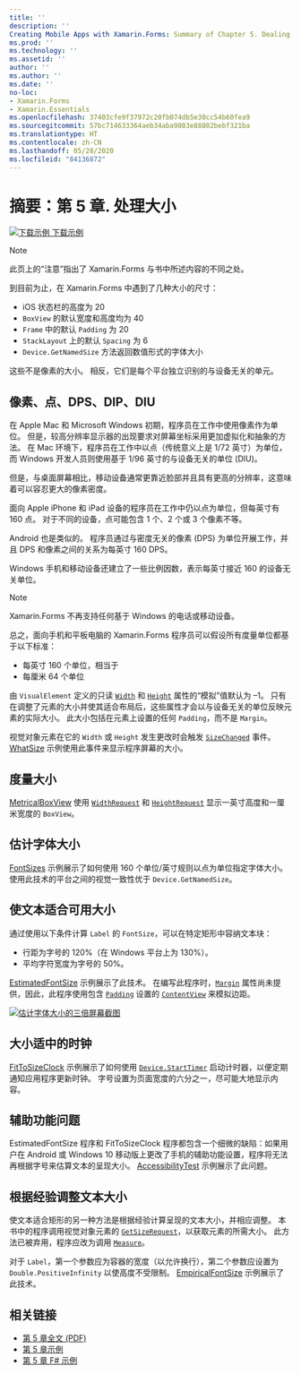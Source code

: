 ```yaml
---
title: ''
description: ''
Creating Mobile Apps with Xamarin.Forms: Summary of Chapter 5. Dealing with sizes''
ms.prod: ''
ms.technology: ''
ms.assetid: ''
author: ''
ms.author: ''
ms.date: ''
no-loc:
- Xamarin.Forms
- Xamarin.Essentials
ms.openlocfilehash: 37403cfe9f37972c20fb074db5e30cc54b60fea9
ms.sourcegitcommit: 57bc714633364aeb34aba9803e88802bebf321ba
ms.translationtype: HT
ms.contentlocale: zh-CN
ms.lasthandoff: 05/28/2020
ms.locfileid: "84136872"
---
```

# <a name="summary-of-chapter-5-dealing-with-sizes"></a>摘要：第 5 章. 处理大小

[![下载示例](~/media/shared/download.png) 下载示例](https://github.com/xamarin/xamarin-forms-book-samples/tree/master/Chapter05)

> [!NOTE]
> 此页上的“注意”指出了 Xamarin.Forms 与书中所述内容的不同之处。

到目前为止，在 Xamarin.Forms 中遇到了几种大小的尺寸：

- iOS 状态栏的高度为 20
- `BoxView` 的默认宽度和高度均为 40
- `Frame` 中的默认 `Padding` 为 20
- `StackLayout` 上的默认 `Spacing` 为 6
- `Device.GetNamedSize` 方法返回数值形式的字体大小

这些不是像素的大小。 相反，它们是每个平台独立识别的与设备无关的单元。

## <a name="pixels-points-dps-dips-and-dius"></a>像素、点、DPS、DIP、DIU

在 Apple Mac 和 Microsoft Windows 初期，程序员在工作中使用像素作为单位。 但是，较高分辨率显示器的出现要求对屏幕坐标采用更加虚拟化和抽象的方法。 在 Mac 环境下，程序员在工作中以点（传统意义上是 1/72 英寸）为单位，而 Windows 开发人员则使用基于 1/96 英寸的与设备无关的单位 (DIU)。

但是，与桌面屏幕相比，移动设备通常更靠近脸部并且具有更高的分辨率，这意味着可以容忍更大的像素密度。

面向 Apple iPhone 和 iPad 设备的程序员在工作中仍以点为单位，但每英寸有 160 点。 对于不同的设备，点可能包含 1 个、2 个或 3 个像素不等。

Android 也是类似的。 程序员通过与密度无关的像素 (DPS) 为单位开展工作，并且 DPS 和像素之间的关系为每英寸 160 DPS。

Windows 手机和移动设备还建立了一些比例因数，表示每英寸接近 160 的设备无关单位。

> [!NOTE]
> Xamarin.Forms 不再支持任何基于 Windows 的电话或移动设备。

总之，面向手机和平板电脑的 Xamarin.Forms 程序员可以假设所有度量单位都基于以下标准：

- 每英寸 160 个单位，相当于
- 每厘米 64 个单位

由 `VisualElement` 定义的只读 [`Width`](xref:Xamarin.Forms.VisualElement.Width) 和 [`Height`](xref:Xamarin.Forms.VisualElement.Height) 属性的“模拟”值默认为 &ndash;1。 只有在调整了元素的大小并使其适合布局后，这些属性才会以与设备无关的单位反映元素的实际大小。 此大小包括在元素上设置的任何 `Padding`，而不是 `Margin`。

视觉对象元素在它的 `Width` 或 `Height` 发生更改时会触发 [`SizeChanged`](xref:Xamarin.Forms.VisualElement.SizeChanged) 事件。 [WhatSize](https://github.com/xamarin/xamarin-forms-book-samples/tree/master/Chapter05/WhatSize) 示例使用此事件来显示程序屏幕的大小。

## <a name="metrical-sizes"></a>度量大小

[MetricalBoxView](https://github.com/xamarin/xamarin-forms-book-samples/tree/master/Chapter05/MetricalBoxView) 使用 [`WidthRequest`](xref:Xamarin.Forms.VisualElement.WidthRequest) 和 [`HeightRequest`](xref:Xamarin.Forms.VisualElement.HeightRequest) 显示一英寸高度和一厘米宽度的 `BoxView`。

## <a name="estimated-font-sizes"></a>估计字体大小

[FontSizes](https://github.com/xamarin/xamarin-forms-book-samples/tree/master/Chapter05/FontSizes) 示例展示了如何使用 160 个单位/英寸规则以点为单位指定字体大小。 使用此技术的平台之间的视觉一致性优于 `Device.GetNamedSize`。

## <a name="fitting-text-to-available-size"></a>使文本适合可用大小

通过使用以下条件计算 `Label` 的 `FontSize`，可以在特定矩形中容纳文本块：

- 行距为字号的 120%（在 Windows 平台上为 130%）。
- 平均字符宽度为字号的 50%。

[EstimatedFontSize](https://github.com/xamarin/xamarin-forms-book-samples/tree/master/Chapter05/EstimatedFontSize) 示例展示了此技术。 在编写此程序时，[`Margin`](xref:Xamarin.Forms.View.Margin) 属性尚未提供，因此，此程序使用包含 [`Padding`](xref:Xamarin.Forms.Layout.Padding) 设置的 [`ContentView`](xref:Xamarin.Forms.ContentView) 来模拟边距。

[![估计字体大小的三倍屏幕截图](images/ch05fg07-small.png "使文本适合可用大小")](images/ch05fg07-large.png#lightbox "使文本适合可用大小")

## <a name="a-fit-to-size-clock"></a>大小适中的时钟

[FitToSizeClock](https://github.com/xamarin/xamarin-forms-book-samples/tree/master/Chapter05/FitToSizeClock) 示例展示了如何使用 [`Device.StartTimer`](xref:Xamarin.Forms.Device.StartTimer(System.TimeSpan,System.Func{System.Boolean})) 启动计时器，以便定期通知应用程序更新时钟。 字号设置为页面宽度的六分之一，尽可能大地显示内容。

## <a name="accessibility-issues"></a>辅助功能问题

EstimatedFontSize 程序和 FitToSizeClock 程序都包含一个细微的缺陷：如果用户在 Android 或 Windows 10 移动版上更改了手机的辅助功能设置，程序将无法再根据字号来估算文本的呈现大小。 [AccessibilityTest](https://github.com/xamarin/xamarin-forms-book-samples/tree/master/Chapter05/AccessibilityTest) 示例展示了此问题。

## <a name="empirically-fitting-text"></a>根据经验调整文本大小

使文本适合矩形的另一种方法是根据经验计算呈现的文本大小，并相应调整。 本书中的程序调用视觉对象元素的 [`GetSizeRequest`](xref:Xamarin.Forms.VisualElement.GetSizeRequest(System.Double,System.Double))，以获取元素的所需大小。 此方法已被弃用，程序应改为调用 [`Measure`](xref:Xamarin.Forms.VisualElement.Measure(System.Double,System.Double,Xamarin.Forms.MeasureFlags))。

对于 `Label`，第一个参数应为容器的宽度（以允许换行），第二个参数应设置为 `Double.PositiveInfinity` 以使高度不受限制。 [EmpiricalFontSize](https://github.com/xamarin/xamarin-forms-book-samples/tree/master/Chapter05/EmpiricalFontSize) 示例展示了此技术。

## <a name="related-links"></a>相关链接

- [第 5 章全文 (PDF)](https://download.xamarin.com/developer/xamarin-forms-book/XamarinFormsBook-Ch05-Apr2016.pdf)
- [第 5 章示例](https://github.com/xamarin/xamarin-forms-book-samples/tree/master/Chapter05)
- [第 5 章 F# 示例](https://github.com/xamarin/xamarin-forms-book-samples/tree/master/Chapter05/FS)
